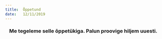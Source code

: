 ```yaml
---
title:  Õppetund
date:   12/11/2019
---
```


### <center>Me tegeleme selle õppetükiga. Palun proovige hiljem uuesti.</center>